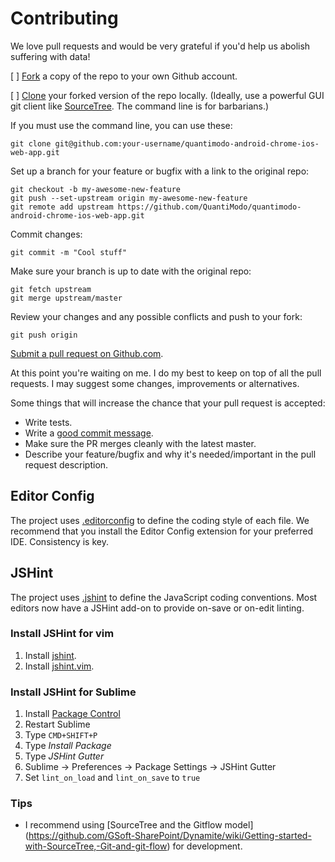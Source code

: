 # Contributing

We love pull requests and would be very grateful if you'd help us abolish suffering with data!

[ ] [Fork](https://help.github.com/articles/fork-a-repo/) a copy of the repo to your own Github account.

[ ] [Clone](https://help.github.com/articles/cloning-a-repository/) your forked version of the repo locally.
(Ideally, use a powerful GUI git client like [SourceTree](https://www.sourcetreeapp.com/). The command line is for
barbarians.)

If you must use the command line, you can use these:

```
git clone git@github.com:your-username/quantimodo-android-chrome-ios-web-app.git
```

Set up a branch for your feature or bugfix with a link to the original repo:

```
git checkout -b my-awesome-new-feature
git push --set-upstream origin my-awesome-new-feature
git remote add upstream https://github.com/QuantiModo/quantimodo-android-chrome-ios-web-app.git
```

Commit changes:

```
git commit -m "Cool stuff"
```

Make sure your branch is up to date with the original repo:

```
git fetch upstream
git merge upstream/master
```

Review your changes and any possible conflicts and push to your fork:

```
git push origin
```

[Submit a pull request on Github.com](https://help.github.com/articles/creating-a-pull-request/).

At this point you're waiting on me. I do my best to keep on top of all the pull requests. I may suggest some changes,
improvements or alternatives.

Some things that will increase the chance that your pull request is accepted:

- Write tests.
- Write a [good commit message](http://chris.beams.io/posts/git-commit/).
- Make sure the PR merges cleanly with the latest master.
- Describe your feature/bugfix and why it's needed/important in the pull request description.

## Editor Config

The project uses [.editorconfig](http://editorconfig.org/) to define the coding
style of each file. We recommend that you install the Editor Config extension
for your preferred IDE. Consistency is key.

## JSHint

The project uses [.jshint](http://jshint.com/docs) to define the JavaScript
coding conventions. Most editors now have a JSHint add-on to provide on-save
or on-edit linting.

### Install JSHint for vim

1. Install [jshint](https://www.npmjs.com/package/jshint).
1. Install [jshint.vim](https://github.com/wookiehangover/jshint.vim).

### Install JSHint for Sublime

1. Install [Package Control](https://packagecontrol.io/installation)
1. Restart Sublime
1. Type `CMD+SHIFT+P`
1. Type _Install Package_
1. Type _JSHint Gutter_
1. Sublime -> Preferences -> Package Settings -> JSHint Gutter
1. Set `lint_on_load` and `lint_on_save` to `true`

### Tips

- I recommend using [SourceTree and the Gitflow model] (https://github.com/GSoft-SharePoint/Dynamite/wiki/Getting-started-with-SourceTree,-Git-and-git-flow) for development.

